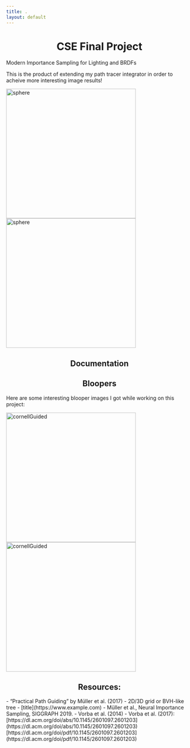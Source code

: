```yaml
---
title: .
layout: default
---
```


<h1 style="text-align: center;"><strong>CSE Final Project</strong></h1>

Modern Importance Sampling for Lighting and BRDFs

This is the product of extending my path tracer integrator in order to acheive more interesting image results!

<p>
  <img src="https://github.com/user-attachments/assets/b5519dd7-de41-43b3-bb87-e03fdb158498" alt="sphere" width="350">
  <img src="https://github.com/user-attachments/assets/b5519dd7-de41-43b3-bb87-e03fdb158498" alt="sphere" width="350">
</p>

<h2 style="text-align: center;"><strong>Documentation</strong></h2>


<h2 style="text-align: center;"><strong>Bloopers</strong></h2>

Here are some interesting blooper images I got while working on this project:

<p>
  <img src="https://github.com/user-attachments/assets/8e28c6aa-a117-416a-9394-2311ecd4e508" alt="cornellGuided" width="350">
  <img src="https://github.com/user-attachments/assets/8e28c6aa-a117-416a-9394-2311ecd4e508" alt="cornellGuided" width="350">
</p>

<h2 style="text-align: center;"><strong>Resources:</strong></h2>
- “Practical Path Guiding” by Müller et al. (2017)
- 2D/3D grid or BVH-like tree
- [title](https://www.example.com)
- Müller et al., Neural Importance Sampling, SIGGRAPH 2019.
- Vorba et al. (2014)
- Vorba et al. (2017): [https://dl.acm.org/doi/abs/10.1145/2601097.2601203](https://dl.acm.org/doi/abs/10.1145/2601097.2601203)   
       [https://dl.acm.org/doi/pdf/10.1145/2601097.2601203](https://dl.acm.org/doi/pdf/10.1145/2601097.2601203) 
